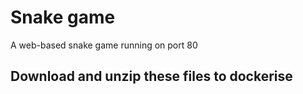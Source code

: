 # Snake game

A web-based snake game running on port 80

## Download and unzip these files to dockerise
